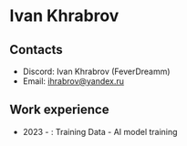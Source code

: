# Ivan Khrabrov
## Contacts
* Discord: Ivan Khrabrov (FeverDreamm)
* Email: ihrabrov@yandex.ru
## Work experience
+ 2023 - : Training Data - AI model training
